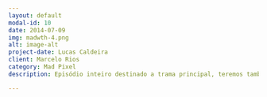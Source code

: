 ```yaml
---
layout: default
modal-id: 10
date: 2014-07-09
img: madwth-4.png
alt: image-alt
project-date: Lucas Caldeira
client: Marcelo Rios
category: Mad Pixel
description: Episódio inteiro destinado a trama principal, teremos também o dia a dia da empresa e como o presente impacta no futuro e suas deciões.

---
```

